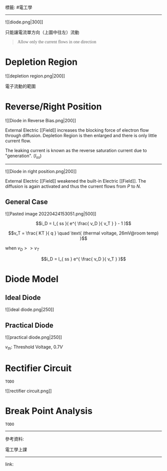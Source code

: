 標籤: #電工學 

---

![[diode.png|300]]

只能讓電流單方向（上圖中往左）流動

> <font face = "serif">Allow only the current flows in one direction</font>

# Depletion Region

![[depletion region.png|200]]

電子流動的範圍

# Reverse/Right Position

![[Diode in Reverse Bias.png|200]]

External Electric [[Field]] increases the blocking force of electron flow through diffusion. Depletion Region is then enlarged and there is only little current flow.

The leaking current is known as the reverse saturation current due to "generation". ($I_{ ss }$)

---

![[Diode in right position.png|200]]

External Electric [[Field]] weakened the built-in Electric [[Field]]. The diffusion is again activated and thus the current flows from $P$ to $N$.

## General Case

![[Pasted image 20220424153051.png|500]]

$$i_D = 
I_{ ss }( e^{ \frac{ v_D }{ v_T } } - 1 )$$

$$v_T = \frac{ KT }{ q } \quad 
\text{ (thermal voltage, 26mV@room temp) }$$

when $v_D >> v_T$

$$i_D = I_{ ss } e^{ \frac{ v_D }{ v_T } }$$

# Diode Model

## Ideal Diode

![[ideal diode.png|250]]

## Practical Diode

![[practical diode.png|250]]

$v_{ th }$: Threshold Voltage, $0.7V$

# Rectifier Circuit

`TODO`

![[rectifier circuit.png]]

# Break Point Analysis

`TODO`

---

參考資料:

電工學上課

---

link:

